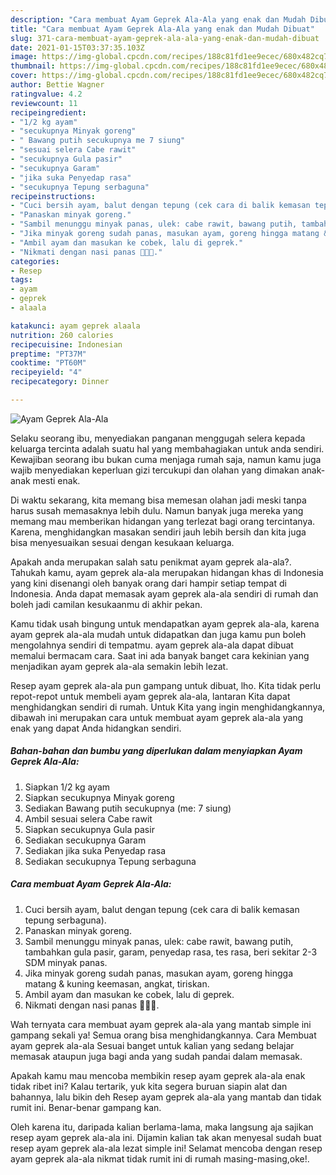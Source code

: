 ```yaml
---
description: "Cara membuat Ayam Geprek Ala-Ala yang enak dan Mudah Dibuat"
title: "Cara membuat Ayam Geprek Ala-Ala yang enak dan Mudah Dibuat"
slug: 371-cara-membuat-ayam-geprek-ala-ala-yang-enak-dan-mudah-dibuat
date: 2021-01-15T03:37:35.103Z
image: https://img-global.cpcdn.com/recipes/188c81fd1ee9ecec/680x482cq70/ayam-geprek-ala-ala-foto-resep-utama.jpg
thumbnail: https://img-global.cpcdn.com/recipes/188c81fd1ee9ecec/680x482cq70/ayam-geprek-ala-ala-foto-resep-utama.jpg
cover: https://img-global.cpcdn.com/recipes/188c81fd1ee9ecec/680x482cq70/ayam-geprek-ala-ala-foto-resep-utama.jpg
author: Bettie Wagner
ratingvalue: 4.2
reviewcount: 11
recipeingredient:
- "1/2 kg ayam"
- "secukupnya Minyak goreng"
- " Bawang putih secukupnya me 7 siung"
- "sesuai selera Cabe rawit"
- "secukupnya Gula pasir"
- "secukupnya Garam"
- "jika suka Penyedap rasa"
- "secukupnya Tepung serbaguna"
recipeinstructions:
- "Cuci bersih ayam, balut dengan tepung (cek cara di balik kemasan tepung serbaguna)."
- "Panaskan minyak goreng."
- "Sambil menunggu minyak panas, ulek: cabe rawit, bawang putih, tambahkan gula pasir, garam, penyedap rasa, tes rasa, beri sekitar 2-3 SDM minyak panas."
- "Jika minyak goreng sudah panas, masukan ayam, goreng hingga matang &amp; kuning keemasan, angkat, tiriskan."
- "Ambil ayam dan masukan ke cobek, lalu di geprek."
- "Nikmati dengan nasi panas 🥰🥰🥰."
categories:
- Resep
tags:
- ayam
- geprek
- alaala

katakunci: ayam geprek alaala 
nutrition: 260 calories
recipecuisine: Indonesian
preptime: "PT37M"
cooktime: "PT60M"
recipeyield: "4"
recipecategory: Dinner

---
```



![Ayam Geprek Ala-Ala](https://img-global.cpcdn.com/recipes/188c81fd1ee9ecec/680x482cq70/ayam-geprek-ala-ala-foto-resep-utama.jpg)

Selaku seorang ibu, menyediakan panganan menggugah selera kepada keluarga tercinta adalah suatu hal yang membahagiakan untuk anda sendiri. Kewajiban seorang ibu bukan cuma menjaga rumah saja, namun kamu juga wajib menyediakan keperluan gizi tercukupi dan olahan yang dimakan anak-anak mesti enak.

Di waktu  sekarang, kita memang bisa memesan olahan jadi meski tanpa harus susah memasaknya lebih dulu. Namun banyak juga mereka yang memang mau memberikan hidangan yang terlezat bagi orang tercintanya. Karena, menghidangkan masakan sendiri jauh lebih bersih dan kita juga bisa menyesuaikan sesuai dengan kesukaan keluarga. 



Apakah anda merupakan salah satu penikmat ayam geprek ala-ala?. Tahukah kamu, ayam geprek ala-ala merupakan hidangan khas di Indonesia yang kini disenangi oleh banyak orang dari hampir setiap tempat di Indonesia. Anda dapat memasak ayam geprek ala-ala sendiri di rumah dan boleh jadi camilan kesukaanmu di akhir pekan.

Kamu tidak usah bingung untuk mendapatkan ayam geprek ala-ala, karena ayam geprek ala-ala mudah untuk didapatkan dan juga kamu pun boleh mengolahnya sendiri di tempatmu. ayam geprek ala-ala dapat dibuat memalui bermacam cara. Saat ini ada banyak banget cara kekinian yang menjadikan ayam geprek ala-ala semakin lebih lezat.

Resep ayam geprek ala-ala pun gampang untuk dibuat, lho. Kita tidak perlu repot-repot untuk membeli ayam geprek ala-ala, lantaran Kita dapat menghidangkan sendiri di rumah. Untuk Kita yang ingin menghidangkannya, dibawah ini merupakan cara untuk membuat ayam geprek ala-ala yang enak yang dapat Anda hidangkan sendiri.

<!--inarticleads1-->

##### Bahan-bahan dan bumbu yang diperlukan dalam menyiapkan Ayam Geprek Ala-Ala:

1. Siapkan 1/2 kg ayam
1. Siapkan secukupnya Minyak goreng
1. Sediakan  Bawang putih secukupnya (me: 7 siung)
1. Ambil sesuai selera Cabe rawit
1. Siapkan secukupnya Gula pasir
1. Sediakan secukupnya Garam
1. Sediakan jika suka Penyedap rasa
1. Sediakan secukupnya Tepung serbaguna




<!--inarticleads2-->

##### Cara membuat Ayam Geprek Ala-Ala:

1. Cuci bersih ayam, balut dengan tepung (cek cara di balik kemasan tepung serbaguna).
1. Panaskan minyak goreng.
1. Sambil menunggu minyak panas, ulek: cabe rawit, bawang putih, tambahkan gula pasir, garam, penyedap rasa, tes rasa, beri sekitar 2-3 SDM minyak panas.
1. Jika minyak goreng sudah panas, masukan ayam, goreng hingga matang &amp; kuning keemasan, angkat, tiriskan.
1. Ambil ayam dan masukan ke cobek, lalu di geprek.
1. Nikmati dengan nasi panas 🥰🥰🥰.




Wah ternyata cara membuat ayam geprek ala-ala yang mantab simple ini gampang sekali ya! Semua orang bisa menghidangkannya. Cara Membuat ayam geprek ala-ala Sesuai banget untuk kalian yang sedang belajar memasak ataupun juga bagi anda yang sudah pandai dalam memasak.

Apakah kamu mau mencoba membikin resep ayam geprek ala-ala enak tidak ribet ini? Kalau tertarik, yuk kita segera buruan siapin alat dan bahannya, lalu bikin deh Resep ayam geprek ala-ala yang mantab dan tidak rumit ini. Benar-benar gampang kan. 

Oleh karena itu, daripada kalian berlama-lama, maka langsung aja sajikan resep ayam geprek ala-ala ini. Dijamin kalian tak akan menyesal sudah buat resep ayam geprek ala-ala lezat simple ini! Selamat mencoba dengan resep ayam geprek ala-ala nikmat tidak rumit ini di rumah masing-masing,oke!.


